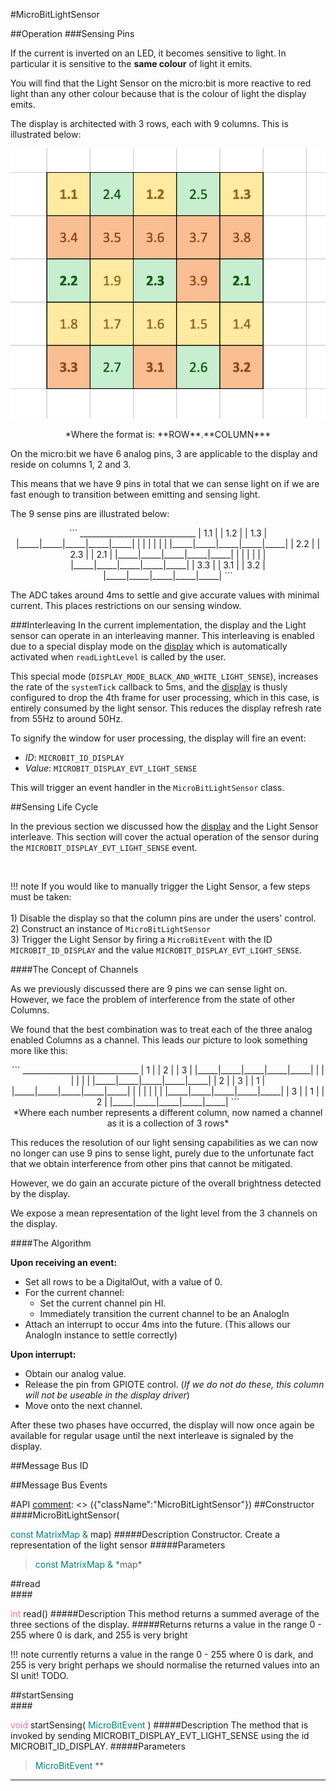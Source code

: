 #MicroBitLightSensor

##Operation
###Sensing Pins

If the current is inverted on an LED, it becomes sensitive to light. In particular
it is sensitive to the **same colour** of light it emits.

You will find that the Light Sensor on the micro:bit is more reactive to red light
than any other colour because that is the colour of light the display emits.

The display is architected with 3 rows, each with 9 columns. This is illustrated
below:

![light-sensing info graphic](../resources/light-sensing.png)

<center>*Where the format is: **ROW**.**COLUMN***</center>

On the micro:bit we have 6 analog pins, 3 are applicable to the display and reside
on columns 1, 2 and 3.

This means that we have 9 pins in total that we can sense light on if we are
fast enough to transition between emitting and sensing light.

The 9 sense pins are illustrated below:

<center>
```
 _____________________________
| 1.1 |     | 1.2 |     | 1.3 |
|_____|_____|_____|_____|_____|
|     |     |     |     |     |
|_____|_____|_____|_____|_____|
| 2.2 |     | 2.3 |     | 2.1 |
|_____|_____|_____|_____|_____|
|     |     |     |     |     |
|_____|_____|_____|_____|_____|
| 3.3 |     | 3.1 |     | 3.2 |
|_____|_____|_____|_____|_____|
```
</center>

The ADC takes around 4ms to settle and give accurate values with minimal current.
This places restrictions on our sensing window.

###Interleaving
In the current implementation, the display and the Light sensor can operate in an
interleaving manner. This interleaving is enabled due to a special display mode on the [display](../ubit/display.md)
which is automatically activated when `readLightLevel` is called by the user.

This special mode (`DISPLAY_MODE_BLACK_AND_WHITE_LIGHT_SENSE`), increases the rate of the `systemTick` callback to 5ms, and the
[display](../ubit/display.md) is thusly configured to drop the 4th frame for user processing,
which in this case, is entirely consumed by the light sensor. This reduces the display
refresh rate from 55Hz to around 50Hz.

To signify the window for user processing, the display will fire an event:

* *ID*: `MICROBIT_ID_DISPLAY`
* *Value*: `MICROBIT_DISPLAY_EVT_LIGHT_SENSE`

This will trigger an event handler in the `MicroBitLightSensor` class.

##Sensing Life Cycle

In the previous section we discussed how the [display](../ubit/display.md) and the Light
Sensor interleave. This section will cover the actual operation of the sensor during
the `MICROBIT_DISPLAY_EVT_LIGHT_SENSE` event.

<br/>

!!! note
    If you would like to manually trigger the Light Sensor, a few steps must be taken:<br/><br/>
    1) Disable the display so that the column pins are under the users' control.<br/>
    2) Construct an instance of `MicroBitLightSensor`<br/>
    3) Trigger the Light Sensor by firing a `MicroBitEvent` with the ID `MICROBIT_ID_DISPLAY` and the value `MICROBIT_DISPLAY_EVT_LIGHT_SENSE`.

####The Concept of Channels

As we previously discussed there are 9 pins we can sense light on. However, we face the problem
of interference from the state of other Columns.

We found that the best combination was to treat each of the three analog enabled Columns as a channel.
This leads our picture to look something more like this:

<center>
```
 _____________________________
|  1  |     |  2  |     |  3  |
|_____|_____|_____|_____|_____|
|     |     |     |     |     |
|_____|_____|_____|_____|_____|
|  2  |     |  3  |     |  1  |
|_____|_____|_____|_____|_____|
|     |     |     |     |     |
|_____|_____|_____|_____|_____|
|  3  |     |  1  |     |  2  |
|_____|_____|_____|_____|_____|
```
</center>
<center>*Where each number represents a different column, now named a channel as it is a collection of 3 rows*</center>

This reduces the resolution of our light sensing capabilities as we can
now no longer can use 9 pins to sense light, purely due to the unfortunate fact
that we obtain interference from other pins that cannot be mitigated.

However, we do gain an accurate picture of the overall brightness detected by the display.

We expose a mean representation of the light level from the 3 channels on the display.

####The Algorithm

**Upon receiving an event:**

* Set all rows to be a DigitalOut, with a value of 0.
* For the current channel:
    - Set the current channel pin HI.
    - Immediately transition the current channel to be an AnalogIn
* Attach an interrupt to occur 4ms into the future. (This allows our AnalogIn instance
to settle correctly)

**Upon interrupt:**

* Obtain our analog value.
* Release the pin from GPIOTE control. (*If we do not do these, this column will not
be useable in the display driver*)
* Move onto the next channel.

After these two phases have occurred, the display will now once again be available
for regular usage until the next interleave is signaled by the display.

##Message Bus ID

##Message Bus Events

#API
[comment]: <> ({"className":"MicroBitLightSensor"})
##Constructor
<br/>
####MicroBitLightSensor( <div style='color:#008080; display:inline-block'>const  MatrixMap  &</div> map)
#####Description
Constructor. Create a representation of the light sensor 
#####Parameters

>  <div style='color:#008080; display:inline-block'>const  MatrixMap  &</div> *map*
##read
<br/>
####<div style='color:#FF69B4; display:inline-block'>int</div> read()
#####Description
This method returns a summed average of the three sections of the display.
#####Returns
returns a value in the range 0 - 255 where 0 is dark, and 255 is very bright

!!! note
    currently returns a value in the range 0 - 255 where 0 is dark, and 255 is very bright perhaps we should normalise the returned values into an SI unit! TODO. 

##startSensing
<br/>
####<div style='color:#FF69B4; display:inline-block'>void</div> startSensing( <div style='color:#008080; display:inline-block'>MicroBitEvent</div> )
#####Description
The method that is invoked by sending MICROBIT_DISPLAY_EVT_LIGHT_SENSE using the id MICROBIT_ID_DISPLAY. 
#####Parameters

>  <div style='color:#008080; display:inline-block'>MicroBitEvent</div> **
____
[comment]: <> ({"end":"MicroBitLightSensor"})
